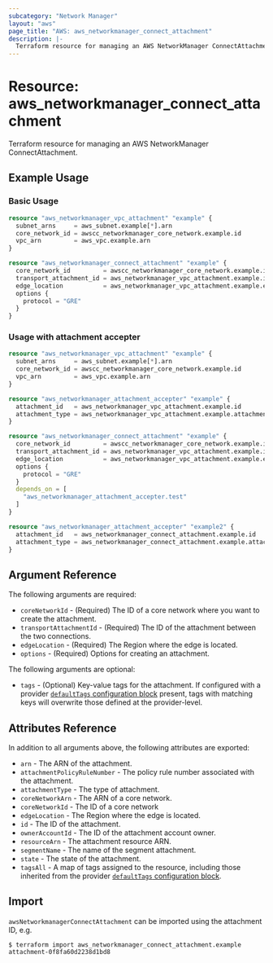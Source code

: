 ```yaml
---
subcategory: "Network Manager"
layout: "aws"
page_title: "AWS: aws_networkmanager_connect_attachment"
description: |-
  Terraform resource for managing an AWS NetworkManager ConnectAttachment.
---
```


# Resource: aws_networkmanager_connect_attachment

Terraform resource for managing an AWS NetworkManager ConnectAttachment.

## Example Usage

### Basic Usage

```terraform
resource "aws_networkmanager_vpc_attachment" "example" {
  subnet_arns     = aws_subnet.example[*].arn
  core_network_id = awscc_networkmanager_core_network.example.id
  vpc_arn         = aws_vpc.example.arn
}

resource "aws_networkmanager_connect_attachment" "example" {
  core_network_id         = awscc_networkmanager_core_network.example.id
  transport_attachment_id = aws_networkmanager_vpc_attachment.example.id
  edge_location           = aws_networkmanager_vpc_attachment.example.edge_location
  options {
    protocol = "GRE"
  }
}
```

### Usage with attachment accepter

```terraform
resource "aws_networkmanager_vpc_attachment" "example" {
  subnet_arns     = aws_subnet.example[*].arn
  core_network_id = awscc_networkmanager_core_network.example.id
  vpc_arn         = aws_vpc.example.arn
}

resource "aws_networkmanager_attachment_accepter" "example" {
  attachment_id   = aws_networkmanager_vpc_attachment.example.id
  attachment_type = aws_networkmanager_vpc_attachment.example.attachment_type
}

resource "aws_networkmanager_connect_attachment" "example" {
  core_network_id         = awscc_networkmanager_core_network.example.id
  transport_attachment_id = aws_networkmanager_vpc_attachment.example.id
  edge_location           = aws_networkmanager_vpc_attachment.example.edge_location
  options {
    protocol = "GRE"
  }
  depends_on = [
    "aws_networkmanager_attachment_accepter.test"
  ]
}

resource "aws_networkmanager_attachment_accepter" "example2" {
  attachment_id   = aws_networkmanager_connect_attachment.example.id
  attachment_type = aws_networkmanager_connect_attachment.example.attachment_type
}
```

## Argument Reference

The following arguments are required:

- `coreNetworkId` - (Required) The ID of a core network where you want to create the attachment.
- `transportAttachmentId` - (Required) The ID of the attachment between the two connections.
- `edgeLocation` - (Required) The Region where the edge is located.
- `options` - (Required) Options for creating an attachment.

The following arguments are optional:

- `tags` - (Optional) Key-value tags for the attachment. If configured with a provider [`defaultTags` configuration block](https://registry.terraform.io/providers/hashicorp/aws/latest/docs#default_tags-configuration-block) present, tags with matching keys will overwrite those defined at the provider-level.

## Attributes Reference

In addition to all arguments above, the following attributes are exported:

- `arn` - The ARN of the attachment.
- `attachmentPolicyRuleNumber` - The policy rule number associated with the attachment.
- `attachmentType` - The type of attachment.
- `coreNetworkArn` - The ARN of a core network.
- `coreNetworkId` - The ID of a core network
- `edgeLocation` - The Region where the edge is located.
- `id` - The ID of the attachment.
- `ownerAccountId` - The ID of the attachment account owner.
- `resourceArn` - The attachment resource ARN.
- `segmentName` - The name of the segment attachment.
- `state` - The state of the attachment.
- `tagsAll` - A map of tags assigned to the resource, including those inherited from the provider [`defaultTags` configuration block](https://registry.terraform.io/providers/hashicorp/aws/latest/docs#default_tags-configuration-block).

## Import

`awsNetworkmanagerConnectAttachment` can be imported using the attachment ID, e.g.

```
$ terraform import aws_networkmanager_connect_attachment.example attachment-0f8fa60d2238d1bd8
```

<!-- cache-key: cdktf-0.17.0-pre.15 input-0850e7e2047601bfddd3f954c71229a183241cfec3d12fb06e2bdc728885bc11 -->
